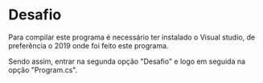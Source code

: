 # Desafio

Para compilar este programa é necessário ter instalado o Visual studio, de preferência o 2019 onde foi feito este programa.

Sendo assim, entrar na segunda opção "Desafio" e logo em seguida na opção "Program.cs".
